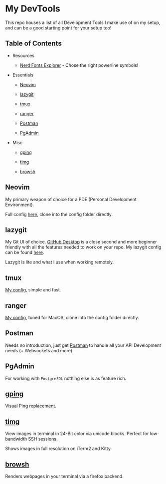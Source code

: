 # My DevTools

This repo houses a list of all Development Tools I make use of on my setup, and can be a good starting point for your setup too!

## Table of Contents

- Resources

	- [Nerd Fonts Explorer](https://www.nerdfonts.com/cheat-sheet?set=nf-custom-) - Chose the right powerline symbols!

- Essentials

	- [Neovim](#Neovim)

	- [lazygit](#lazygit)

	- [tmux](#tmux)

	- [ranger](#ranger)

	- [Postman](#Postman)

	- [PgAdmin](#PgAdmin)

- Misc

	- [gping](#gping)

	- [timg](#timg)

	- [browsh](#browsh)

## Neovim

My primary weapon of choice for a PDE (Personal Development Environment).

Full config [here](https://github.com/SushritPasupuleti/My-Neovim-Config), clone into the config folder directly.

## lazygit

My Git UI of choice. [GitHub Desktop](https://desktop.github.com/) is a close second and more beginner friendly with all the features needed to work on your repo. My lazygit config can be found [here](https://github.com/SushritPasupuleti/Lazygit-Config).

Lazygit is lite and what I use when working remotely.

## tmux

[My config](https://github.com/SushritPasupuleti/My-tmux-Config), simple and fast.

## ranger

[My config](https://github.com/SushritPasupuleti/My-ranger-Config), tuned for MacOS, clone into the config folder directly.

## Postman

Needs no introduction, just get [Postman](https://www.postman.com/) to handle all your API Development needs (+ Websockets and more).

## PgAdmin

For working with `PostgreSQL` nothing else is as feature rich.

## [gping](https://github.com/orf/gping)

Visual Ping replacement.

## [timg](https://github.com/hzeller/timg)

View images in terminal in 24-Bit color via unicode blocks. Perfect for low-bandwidth SSH sessions.

Shows images in full resolution on iTerm2 and Kitty.

## [browsh](https://www.brow.sh/)

Renders webpages in your terminal via a firefox backend.

